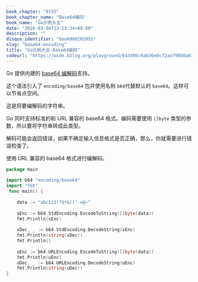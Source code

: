 ```yaml
---
book_chapter: "0155"
book_chapter_name: "Base64编码"
book_name: "Go示例大全"
date: "2016-03-04T13:13:34+08:00"
description: ""
disqus_identifier: "book000201055"
slug: "base64-encoding"
title: "Go示例大全-Base64编码"
codeurl: "https://wide.b3log.org/playground/643495c6ab36e0c72aa798b0a837fea0.go"
---
```

 
Go 提供内建的 [base64 编解码](http://zh.wikipedia.org/wiki/Base64)支持。



这个语法引入了 `encoding/base64` 包并使用名称 `b64`代替默认的 `base64`。这样可以节省点空间。



这是将要编解码的字符串。

Go 同时支持标准的和 URL 兼容的 base64 格式。编码需要使用 `[]byte` 类型的参数，所以要将字符串转成此类型。

解码可能会返回错误，如果不确定输入信息格式是否正确，那么，你就需要进行错误检查了。

使用 URL 兼容的 base64 格式进行编解码。
 

```Go
package main  
 
import b64 "encoding/base64"
import "fmt"  
 func main() {  
 
    data := "abc123!?$*&()'-=@~"  
 
    sEnc := b64.StdEncoding.EncodeToString([]byte(data))
    fmt.Println(sEnc)  
 
    sDec, _ := b64.StdEncoding.DecodeString(sEnc)
    fmt.Println(string(sDec))
    fmt.Println()  
 
    uEnc := b64.URLEncoding.EncodeToString([]byte(data))
    fmt.Println(uEnc)
    uDec, _ := b64.URLEncoding.DecodeString(uEnc)
    fmt.Println(string(uDec))
}  
```
